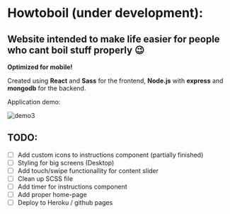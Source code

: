 # Howtoboil (under development):

## Website intended to make life easier for people who cant boil stuff properly 😉

**Optimized for mobile!**

Created using **React** and **Sass** for the frontend, **Node.js** with **express** and **mongodb** for the backend.

Application demo:

![demo3](https://user-images.githubusercontent.com/34421443/56898226-cc7ba180-6a90-11e9-848a-d1fc0b83fe9a.gif)

## TODO:

- [ ] Add custom icons to instructions component (partially finished)
- [ ] Styling for big screens (Desktop)
- [ ] Add touch/swipe functionallity for content slider
- [ ] Clean up SCSS file
- [ ] Add timer for instructions component
- [ ] Add proper home-page
- [ ] Deploy to Heroku / github pages
